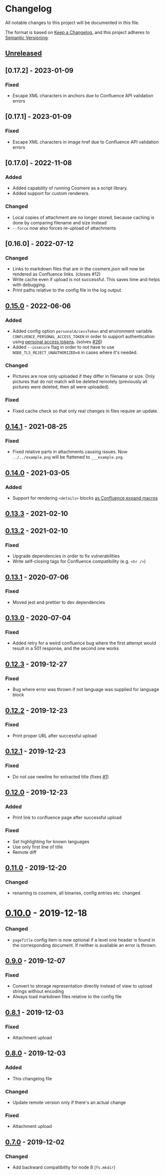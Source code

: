 # Changelog

All notable changes to this project will be documented in this file.

The format is based on [Keep a Changelog](https://keepachangelog.com/en/1.0.0/),
and this project adheres to [Semantic Versioning](https://semver.org/spec/v2.0.0.html).

## [Unreleased]

## [0.17.2] - 2023-01-09

### Fixed

-   Escape XML characters in anchors due to Confluence API validation errors

## [0.17.1] - 2023-01-09

### Fixed

-   Escape XML characters in image href due to Confluence API validation errors 

## [0.17.0] - 2022-11-08

### Added

-   Added capability of running Cosmere as a script library.
-   Added support for custom renderers.

### Changed

-   Local copies of attachment are no longer stored, because caching is done by comparing filename and size instead
-   `--force` now also forces re-upload of attachments

## [0.16.0] - 2022-07-12

### Changed

-   Links to markdown files that are in the cosmere.json will now be rendered as Confluence links. (closes #12)
-   Write cache even if upload is not successful. This saves time and helps with debugging.
-   Print paths relative to the config file in the log output.

## [0.15.0] - 2022-06-06

### Added

-   Added config option `personalAccessToken` and environment variable `CONFLUENCE_PERSONAL_ACCESS_TOKEN` in order to support authentication using [personal access tokens](https://confluence.atlassian.com/enterprise/using-personal-access-tokens-1026032365.html). (solves [#26](https://github.com/mihaeu/cosmere/issues/26))
-   Added `--insecure` flag in order to not have to use `NODE_TLS_REJECT_UNAUTHORIZED=0` in cases where it's needed.

### Changed

-   Pictures are now only uploaded if they differ in filename or size. Only pictures that do not match will be deleted remotely (previously all pictures were deleted, then all were uploaded).

### Fixed

-   Fixed cache check so that only real changes in files require an update.

## [0.14.1] - 2021-08-25

### Fixed

-   Fixed relative parts in attachments causing issues. Now `../../example.png` will be flattened to `___example.png`.

## [0.14.0] - 2021-03-05

### Added

-   Support for rendering `<details>` blocks [as Confluence expand macros](https://confluence.atlassian.com/doc/expand-macro-223222352.html)

## [0.13.3] - 2021-02-10

## [0.13.2] - 2021-02-10

### Fixed

-   Upgrade dependencies in order to fix vulnerabilities
-   Write self-closing tags for Confluence compatibility (e.g. `<hr />`)

## [0.13.1] - 2020-07-06

### Fixed

-   Moved jest and prettier to dev dependencies

## [0.13.0] - 2020-07-04

### Fixed

-   Added retry for a weird confluence bug where the first attempt would result in a 501 response, and the second one works

## [0.12.3] - 2019-12-27

### Fixed

-   Bug where error was thrown if not language was supplied for language block

## [0.12.2] - 2019-12-23

### Fixed

-   Print proper URL after successful upload

## [0.12.1] - 2019-12-23

### Fixed

-   Do not use newline for extracted title (fixes [#1](https://github.com/mihaeu/cosmere/issues/1))

## [0.12.0] - 2019-12-23

### Added

-   Print link to confluence page after successful upload

### Fixed

-   Set highlighting for known languages
-   Use only first line of title
-   Remote diff

## [0.11.0] - 2019-12-20

### Changed

-   renaming to cosmere, all binaries, config entries etc. changed

# [0.10.0] - 2019-12-18

### Changed

-   `pageTitle` config item is now optional if a level one header is found in the corresponding document. If neither is available an error is thrown.

## [0.9.0] - 2019-12-07

### Fixed

-   Convert to storage representation directly instead of view to upload strings without encoding
-   Always load markdown files relative to the config file

## [0.8.1] - 2019-12-03

### Fixed

-   Attachment upload

## [0.8.0] - 2019-12-03

### Added

-   This changelog file

### Changed

-   Update remote version only if there's an actual change

### Fixed

-   Attachment upload

## [0.7.0] - 2019-12-02

### Changed

-   Add backward compatibility for node 8 (`fs.mkdir`)

[unreleased]: https://github.com/mihaeu/cosmere/compare/0.15.0...HEAD
[0.15.0]: https://github.com/mihaeu/cosmere/compare/0.14.1...0.15.0
[0.14.1]: https://github.com/mihaeu/cosmere/compare/0.14.0...0.14.1
[0.14.0]: https://github.com/mihaeu/cosmere/compare/0.13.3...0.14.0
[0.13.3]: https://github.com/mihaeu/cosmere/compare/0.13.2...0.13.3
[0.13.2]: https://github.com/mihaeu/cosmere/compare/0.13.1...0.13.2
[0.13.1]: https://github.com/mihaeu/cosmere/compare/0.13.0...0.13.1
[0.13.0]: https://github.com/mihaeu/cosmere/compare/0.12.3...0.13.0
[0.12.3]: https://github.com/mihaeu/cosmere/compare/0.12.2...0.12.3
[0.12.2]: https://github.com/mihaeu/cosmere/compare/0.12.1...0.12.2
[0.12.1]: https://github.com/mihaeu/cosmere/compare/0.12.0...0.12.1
[0.12.0]: https://github.com/mihaeu/cosmere/compare/0.11.0...0.12.0
[0.11.0]: https://github.com/mihaeu/cosmere/compare/0.10.0...0.11.0
[0.10.0]: https://github.com/mihaeu/cosmere/compare/0.9.0...0.10.0
[0.9.0]: https://github.com/mihaeu/cosmere/compare/0.8.1...0.9.0
[0.8.1]: https://github.com/mihaeu/cosmere/compare/0.8.0...0.8.1
[0.8.0]: https://github.com/mihaeu/cosmere/compare/0.7.0...0.8.0
[0.7.0]: https://github.com/mihaeu/cosmere/releases/tag/0.7.0
